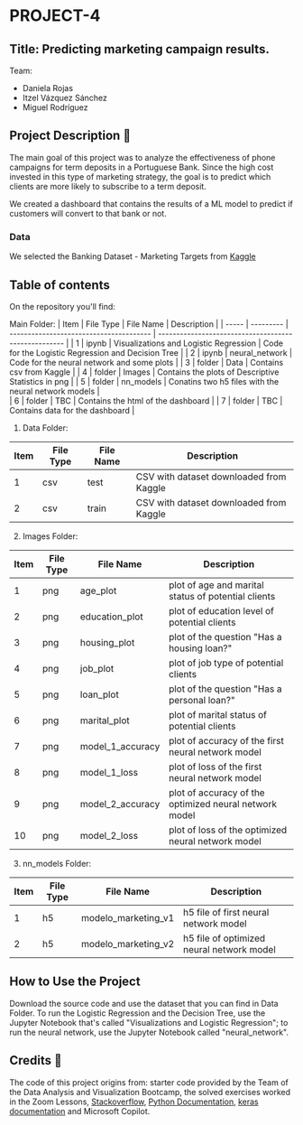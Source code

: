 # PROJECT-4
## Title: Predicting marketing campaign results.

Team: 
- Daniela Rojas
- Itzel Vázquez Sánchez
- Miguel Rodríguez

## Project Description :page_facing_up:

The main goal of this project was to analyze the effectiveness of phone campaigns for term deposits in a Portuguese Bank. Since the high cost invested in this type of marketing strategy, the goal is to predict which clients are more likely to subscribe to a term deposit.

We created a dashboard that contains the results of a ML model to predict if customers will convert to that bank or not.

### Data

We selected the Banking Dataset - Marketing Targets from [Kaggle](https://www.kaggle.com/datasets/prakharrathi25/banking-dataset-marketing-targets) 

## Table of contents

On the repository you'll find:

Main Folder:
| Item  | File Type  |    File Name                            |           Description                                 |
| ----- | ---------  | --------------------------------------- | ----------------------------------------------------  |
|   1   |  ipynb     |  Visualizations and Logistic Regression | Code for the Logistic Regression and Decision Tree    |
|   2   |  ipynb     | neural_network                          | Code for the neural network and some plots            |
|   3   |  folder    | Data                                    | Contains csv from Kaggle                              |
|   4   | folder     | Images                                  | Contains the plots of Descriptive Statistics in png   |
|   5   | folder     | nn_models                               | Conatins two h5 files with the neural network models  |       
|   6   | folder     | TBC                                     | Contains the html of the dashboard                    |
|   7   | folder     | TBC                                     | Contains data for the dashboard                       |



1) Data Folder:

| Item  | File Type  |  File Name  |           Description                      |
| ----- | ---------  | ----------- | -----------------------------------------  |
|   1   |    csv     |  test       |  CSV with dataset downloaded from Kaggle   |
|   2   |    csv     |  train      |  CSV with dataset downloaded from Kaggle   |


2) Images Folder:
   
| Item  | File Type  |    File Name     |           Description                                 |
| ----- | ---------  | ---------------- | ----------------------------------------------------  |
|   1   |    png     |  age_plot        | plot of age and marital status of potential clients   |
|   2   |    png     | education_plot   | plot of education level of potential clients          |
|   3   |    png     | housing_plot     | plot of the question "Has a housing loan?"            |
|   4   |    png     | job_plot         | plot of job type of potential clients                 |
|   5   |    png     | loan_plot        | plot of the question "Has a personal loan?"           |       
|   6   |    png     | marital_plot     | plot of marital status of potential clients           |
|   7   |    png     | model_1_accuracy | plot of accuracy of the first neural network model    |
|   8   |    png     | model_1_loss     | plot of loss of the first neural network model        |
|   9   |    png     | model_2_accuracy | plot of accuracy of the optimized neural network model|
|   10  |    png     | model_2_loss     | plot of loss of the optimized neural network model    |


3) nn_models Folder:

| Item  | File Type  |  File Name         |           Description                     |
| ----- | ---------  | ------------------ | ----------------------------------------- |
|   1   |    h5      | modelo_marketing_v1| h5 file of first neural network model     |
|   2   |    h5      | modelo_marketing_v2| h5 file of optimized neural network model |




## How to Use the Project

Download the source code and use the dataset that you can find in Data Folder. To run the Logistic Regression and the Decision Tree, use the Jupyter Notebook that's called "Visualizations and Logistic Regression"; to run the neural network, use the Jupyter Notebook called "neural_network". 



## Credits :scroll:
The code of this project origins from: starter code provided by the Team of the Data Analysis and Visualization Bootcamp, the solved exercises worked in the Zoom Lessons, [Stackoverflow](https://stackoverflow.com/), [Python Documentation](https://docs.python.org/3/), [keras documentation](https://www.tensorflow.org/api_docs/python/tf/keras) and Microsoft Copilot.
